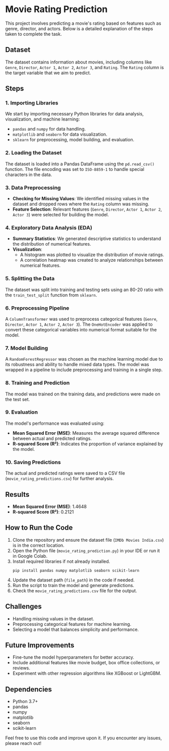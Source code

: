 # Movie Rating Prediction

This project involves predicting a movie's rating based on features such as genre, director, and actors. Below is a detailed explanation of the steps taken to complete the task.

## Dataset
The dataset contains information about movies, including columns like `Genre`, `Director`, `Actor 1`, `Actor 2`, `Actor 3`, and `Rating`. The `Rating` column is the target variable that we aim to predict.

## Steps

### 1. Importing Libraries
We start by importing necessary Python libraries for data analysis, visualization, and machine learning:
- `pandas` and `numpy` for data handling.
- `matplotlib` and `seaborn` for data visualization.
- `sklearn` for preprocessing, model building, and evaluation.

### 2. Loading the Dataset
The dataset is loaded into a Pandas DataFrame using the `pd.read_csv()` function. The file encoding was set to `ISO-8859-1` to handle special characters in the data.

### 3. Data Preprocessing
- **Checking for Missing Values**: We identified missing values in the dataset and dropped rows where the `Rating` column was missing.
- **Feature Selection**: Relevant features (`Genre`, `Director`, `Actor 1`, `Actor 2`, `Actor 3`) were selected for building the model.

### 4. Exploratory Data Analysis (EDA)
- **Summary Statistics**: We generated descriptive statistics to understand the distribution of numerical features.
- **Visualization**:
  - A histogram was plotted to visualize the distribution of movie ratings.
  - A correlation heatmap was created to analyze relationships between numerical features.

### 5. Splitting the Data
The dataset was split into training and testing sets using an 80-20 ratio with the `train_test_split` function from `sklearn`.

### 6. Preprocessing Pipeline
A `ColumnTransformer` was used to preprocess categorical features (`Genre`, `Director`, `Actor 1`, `Actor 2`, `Actor 3`). The `OneHotEncoder` was applied to convert these categorical variables into numerical format suitable for the model.

### 7. Model Building
A `RandomForestRegressor` was chosen as the machine learning model due to its robustness and ability to handle mixed data types. The model was wrapped in a pipeline to include preprocessing and training in a single step.

### 8. Training and Prediction
The model was trained on the training data, and predictions were made on the test set.

### 9. Evaluation
The model's performance was evaluated using:
- **Mean Squared Error (MSE)**: Measures the average squared difference between actual and predicted ratings.
- **R-squared Score (R²)**: Indicates the proportion of variance explained by the model.

### 10. Saving Predictions
The actual and predicted ratings were saved to a CSV file (`movie_rating_predictions.csv`) for further analysis.

## Results
- **Mean Squared Error (MSE)**: 1.4648
- **R-squared Score (R²)**: 0.2121

## How to Run the Code
1. Clone the repository and ensure the dataset file (`IMDb Movies India.csv`) is in the correct location.
2. Open the Python file (`movie_rating_prediction.py`) in your IDE or run it in Google Colab.
3. Install required libraries if not already installed.
   ```
   pip install pandas numpy matplotlib seaborn scikit-learn
   ```
4. Update the dataset path (`file_path`) in the code if needed.
5. Run the script to train the model and generate predictions.
6. Check the `movie_rating_predictions.csv` file for the output.

## Challenges
- Handling missing values in the dataset.
- Preprocessing categorical features for machine learning.
- Selecting a model that balances simplicity and performance.

## Future Improvements
- Fine-tune the model hyperparameters for better accuracy.
- Include additional features like movie budget, box office collections, or reviews.
- Experiment with other regression algorithms like XGBoost or LightGBM.

## Dependencies
- Python 3.7+
- pandas
- numpy
- matplotlib
- seaborn
- scikit-learn

Feel free to use this code and improve upon it. If you encounter any issues, please reach out!
